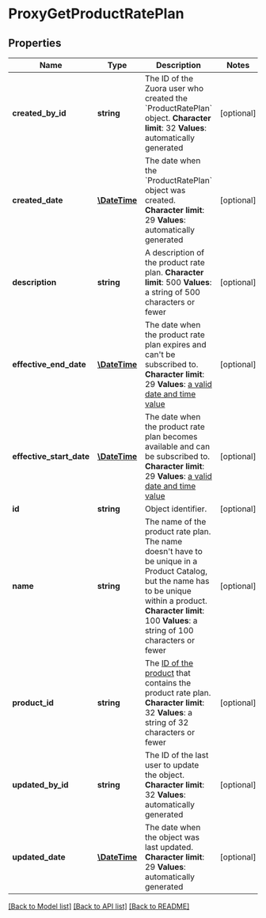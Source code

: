 # ProxyGetProductRatePlan

## Properties
Name | Type | Description | Notes
------------ | ------------- | ------------- | -------------
**created_by_id** | **string** | The ID of the Zuora user who created the &#x60;ProductRatePlan&#x60; object. **Character limit**: 32 **Values**: automatically generated | [optional] 
**created_date** | [**\DateTime**](\DateTime.md) | The date when the &#x60;ProductRatePlan&#x60; object was created. **Character limit**: 29 **Values**: automatically generated | [optional] 
**description** | **string** | A description of the product rate plan. **Character limit**: 500 **Values**: a string of 500 characters or fewer | [optional] 
**effective_end_date** | [**\DateTime**](Date.md) | The date when the product rate plan expires and can&#39;t be subscribed to. **Character limit**: 29 **Values**: [a valid date and time value](/CB_Billing/WA_Dates_in_Zuora/A_Date_and_dateTime_Format) | [optional] 
**effective_start_date** | [**\DateTime**](Date.md) | The date when the product rate plan becomes available and can be subscribed to. **Character limit**: 29 **Values**: [a valid date and time value](/CB_Billing/WA_Dates_in_Zuora/A_Date_and_dateTime_Format) | [optional] 
**id** | **string** | Object identifier. | [optional] 
**name** | **string** | The name of the product rate plan. The name doesn&#39;t have to be unique in a Product Catalog, but the name has to be unique within a product. **Character limit**: 100 **Values**: a string of 100 characters or fewer | [optional] 
**product_id** | **string** | The [ID of the product](https://knowledgecenter.zuora.com/DC_Developers/SOAP_API/E1_SOAP_API_Object_Reference/Product) that contains the product rate plan. **Character limit**: 32 **Values**: a string of 32 characters or fewer | [optional] 
**updated_by_id** | **string** | The ID of the last user to update the object. **Character limit**: 32 **Values**: automatically generated | [optional] 
**updated_date** | [**\DateTime**](\DateTime.md) | The date when the object was last updated. **Character limit**: 29 **Values**: automatically generated | [optional] 

[[Back to Model list]](../README.md#documentation-for-models) [[Back to API list]](../README.md#documentation-for-api-endpoints) [[Back to README]](../README.md)


